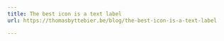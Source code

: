 ```yaml
---
title: The best icon is a text label
url: https://thomasbyttebier.be/blog/the-best-icon-is-a-text-label

---
```

